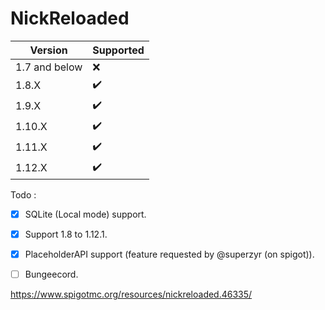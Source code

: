 # NickReloaded

Version | Supported
------------ | -------------
1.7 and below | ❌
1.8.X | ✔️
1.9.X | ✔️
1.10.X | ✔️
1.11.X | ✔️
1.12.X | ✔️

Todo :

- [x] SQLite (Local mode) support.
- [x] Support 1.8 to 1.12.1. 
- [x] PlaceholderAPI support (feature requested by @superzyr (on spigot)).
- [ ] Bungeecord.


https://www.spigotmc.org/resources/nickreloaded.46335/
